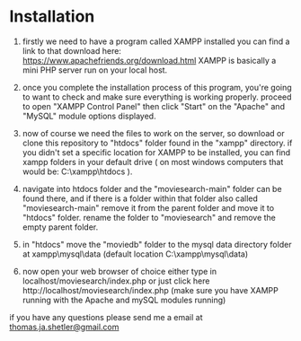 # Installation

1. firstly we need to have a program called XAMPP installed you can find a link to that download here:
   https://www.apachefriends.org/download.html
   XAMPP is basically a mini PHP server run on your local host.

2. once you complete the installation process of this program, you're going to want to check and make sure everything is working properly.
   proceed to open "XAMPP Control Panel" then click "Start" on the "Apache" and "MySQL" module options displayed.
   
3. now of course we need the files to work on the server, so download or clone this repository to "htdocs" folder found in the "xampp" directory. if you didn't set a specific        location for XAMPP to be installed, you can find xampp folders in your default drive ( on most windows computers that would be:  C:\xampp\htdocs  ).

4. navigate into htdocs folder and the "moviesearch-main" folder can be found there, and if there is a folder within that folder also called "moviesearch-main" remove it from the parent folder and move it to "htdocs" folder. rename the folder to "moviesearch" and remove the empty parent folder.

5. in "htdocs" move the "moviedb" folder to the mysql data directory folder at xampp\mysql\data 
   (default location C:\xampp\mysql\data) 
   
5. now open your web browser of choice either type in localhost/moviesearch/index.php or just click here http://localhost/moviesearch/index.php (make sure you have XAMPP running      with the Apache and mySQL modules running)

if you have any questions please send me a email at thomas.ja.shetler@gmail.com
